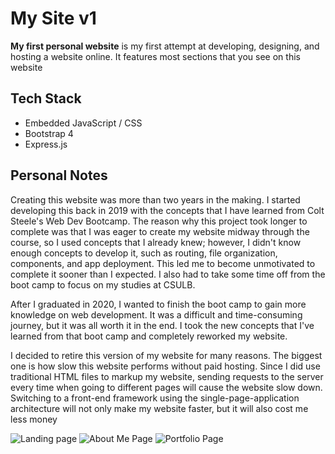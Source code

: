 

# My Site v1

**My first personal website** is my first attempt at developing, designing, and
hosting a website online. It features most sections that you see on this website


## Tech Stack

-   Embedded JavaScript / CSS
-   Bootstrap 4
-   Express.js


## Personal Notes

Creating this website was more than two years in the making. I started
developing this back in 2019 with the concepts that I have learned from Colt
Steele's Web Dev Bootcamp. The reason why this project took longer to complete
was that I was eager to create my website midway through the course, so I used
concepts that I already knew; however, I didn't know enough concepts to develop
it, such as routing, file organization, components, and app deployment. This led
me to become unmotivated to complete it sooner than I expected. I also had to
take some time off from the boot camp to focus on my studies at CSULB.

After I graduated in 2020, I wanted to finish the boot camp to gain more
knowledge on web development. It was a difficult and time-consuming journey, but
it was all worth it in the end. I took the new concepts that I've learned from
that boot camp and completely reworked my website.

I decided to retire this version of my website for many reasons. The biggest one
is how slow this website performs without paid hosting. Since I did use
traditional HTML files to markup my website, sending requests to the server
every time when going to different pages will cause the website slow down.
Switching to a front-end framework using the single-page-application
architecture will not only make my website faster, but it will also cost me less
money

![Landing page](https://res.cloudinary.com/buraiyen/image/upload/v1639689243/BEN_Website/projects/firstsite-1_h2xzox.png)
![About Me Page](https://res.cloudinary.com/buraiyen/image/upload/v1639689243/BEN_Website/projects/firstsite-2_ryw1ve.png)
![Portfolio Page](https://res.cloudinary.com/buraiyen/image/upload/v1639689351/BEN_Website/projects/firstsite-3_ojidcq.png)

